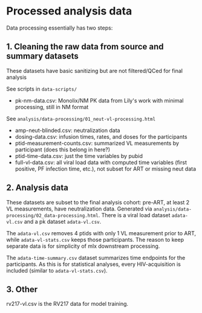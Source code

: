 Processed analysis data
=======================

Data processing essentially has two steps:

## 1. Cleaning the raw data from source and summary datasets

These datasets have basic sanitizing but are not filtered/QCed for final analysis

See scripts in `data-scripts/`

- pk-nm-data.csv: Monolix/NM PK data from Lily's work with minimal processing, still in NM format

See `analysis/data-processing/01_neut-vl-processing.html`

- amp-neut-blinded.csv: neutralization data
- dosing-data.csv: infusion times, rates, and doses for the participants
- ptid-measurement-counts.csv: summarized VL measurements by participant (does this belong in here?)
- ptid-time-data.csv: just the time variables by pubid
- full-vl-data.csv: all viral load data with computed time variables (first positive, PF infection time, etc.), not subset for ART or missing neut data


## 2. Analysis data

These datasets are subset to the final analysis cohort: pre-ART, at least 2 VL measurements, have neutralization data. Generated via `analysis/data-processing/02_data-processing.html`. There is a viral load dataset `adata-vl.csv` and a pk dataset `adata-vl.csv`. 


The `adata-vl.csv` removes 4 ptids with only 1 VL measurement prior to ART, while `adata-vl-stats.csv` keeps those participants. The reason to keep separate data is for simplicity of mlx downstream processing.

The `adata-time-summary.csv` dataset summarizes time endpoints for the participants. As this is for statistical analyses, every HIV-acquisition is included (similar to `adata-vl-stats.csv`).

## 3. Other

rv217-vl.csv is the RV217 data for model training.
